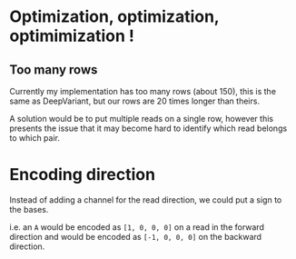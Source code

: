 # Optimization, optimization, optimimization !

## Too many rows

Currently my implementation has too many rows (about 150), this is the same as DeepVariant, but
our rows are 20 times longer than theirs.

A solution would be to put multiple reads on a single row, however this presents the issue that
it may become hard to identify which read belongs to which pair.

# Encoding direction

Instead of adding a channel for the read direction, we could put a sign to the bases.

i.e. an `A` would be encoded as `[1, 0, 0, 0]` on a read in the forward direction and would
be encoded as `[-1, 0, 0, 0]` on the backward direction.



